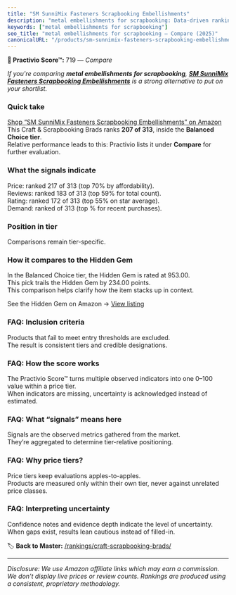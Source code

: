 ```yaml
---
title: "SM SunniMix Fasteners Scrapbooking Embellishments"
description: "metal embellishments for scrapbooking: Data-driven ranking using the Practivio Score™. Positioned by quality, value, demand, findability, momentum."
keywords: ["metal embellishments for scrapbooking"]
seo_title: "metal embellishments for scrapbooking — Compare (2025)"
canonicalURL: "/products/sm-sunnimix-fasteners-scrapbooking-embellishments-B07KPHMJGS/"
---
```


**🛒 Practivio Score™:** 719 — _Compare_


*If you're comparing **metal embellishments for scrapbooking**, **[SM SunniMix Fasteners Scrapbooking Embellishments](https://www.amazon.com/dp/B07KPHMJGS?tag=practivio-20)** is a strong alternative to put on your shortlist.*
### Quick take
[Shop “SM SunniMix Fasteners Scrapbooking Embellishments” on Amazon](https://www.amazon.com/dp/B07KPHMJGS?tag=practivio-20)
This Craft & Scrapbooking Brads ranks **207 of 313**, inside the **Balanced Choice tier**.  
Relative performance leads to this: Practivio lists it under **Compare** for further evaluation.

### What the signals indicate
Price: ranked 217 of 313 (top 70% by affordability).  
Reviews: ranked 183 of 313 (top 59% for total count).  
Rating: ranked 172 of 313 (top 55% on star average).  
Demand: ranked  of 313 (top % for recent purchases).

### Position in tier
Comparisons remain tier-specific.

### How it compares to the Hidden Gem
In the Balanced Choice tier, the Hidden Gem is rated at 953.00.  
This pick trails the Hidden Gem by 234.00 points.  
This comparison helps clarify how the item stacks up in context.  

See the Hidden Gem on Amazon → [View listing](https://www.amazon.com/dp/B09VGSNWZW?tag=practivio-20)

### FAQ: Inclusion criteria
Products that fail to meet entry thresholds are excluded.  
The result is consistent tiers and credible designations.

### FAQ: How the score works
The Practivio Score™ turns multiple observed indicators into one 0–100 value within a price tier.  
When indicators are missing, uncertainty is acknowledged instead of estimated.

### FAQ: What “signals” means here
Signals are the observed metrics gathered from the market.  
They’re aggregated to determine tier-relative positioning.

### FAQ: Why price tiers?
Price tiers keep evaluations apples-to-apples.  
Products are measured only within their own tier, never against unrelated price classes.

### FAQ: Interpreting uncertainty
Confidence notes and evidence depth indicate the level of uncertainty.  
When gaps exist, results lean cautious instead of filled-in.

<!-- Missing template for Compare/CompareWithinPriceClass -->


🏷️ **Back to Master:** [/rankings/craft-scrapbooking-brads/](/rankings/craft-scrapbooking-brads/)

---
_Disclosure: We use Amazon affiliate links which may earn a commission. We don’t display live prices or review counts. Rankings are produced using a consistent, proprietary methodology._
